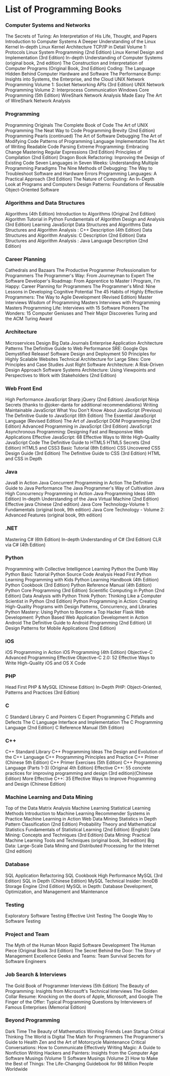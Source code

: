 # List of Programming Books

### Computer Systems and Networks
The Secrets of Turing: An Interpretation of His Life, Thought, and Papers
Introduction to Computer Systems
A Deeper Understanding of the Linux Kernel
In-depth Linux Kernel Architecture
TCP/IP in Detail Volume 1: Protocols
Linux System Programming (2nd Edition)
Linux Kernel Design and Implementation (3rd Edition)
In-depth Understanding of Computer Systems (original book, 2nd edition)
The Construction and Interpretation of Computer Programs (Original Book, 2nd Edition)
Coding: The Language Hidden Behind Computer Hardware and Software
The Performance Bump: Insights into Systems, the Enterprise, and the Cloud
UNIX Network Programming Volume 1: Socket Networking APIs (3rd Edition)
UNIX Network Programming Volume 2: Interprocess Communication
Windows Core Programming (5th Edition)
WireShark Network Analysis Made Easy
The Art of WireShark Network Analysis

### Programming 
Programming Originals
The Complete Book of Code
The Art of UNIX Programming
The Neat Way to Code
Programming Brevity (2nd Edition)
Programming Pearls (continued)
The Art of Software Debugging
The Art of Modifying Code
Patterns of Programming Language Implementation
The Art of Writing Readable Code
Parsing Extreme Programming: Embracing Change
Mastering Regular Expressions (3rd Edition)
Principles of Compilation (2nd Edition) Dragon Book
Refactoring: Improving the Design of Existing Code
Seven Languages in Seven Weeks: Understanding Multiple Programming Paradigms
The Nine Methods of Debugging: The Way to Troubleshoot Software and Hardware Errors
Programming Languages: A Practical Approach (3rd Edition)
The Nature of Computing: An In-Depth Look at Programs and Computers
Design Patterns: Foundations of Reusable Object-Oriented Software

### Algorithms and Data Structures
Algorithms (4th Edition)
Introduction to Algorithms (Original 2nd Edition)
Algorithm Tutorial in Python
Fundamentals of Algorithm Design and Analysis (3rd Edition)
Learning JavaScript Data Structures and Algorithms
Data Structures and Algorithm Analysis : C++ Description (4th Edition)
Data Structures and Algorithm Analysis: C Description (2nd Edition)
Data Structures and Algorithm Analysis : Java Language Description (2nd Edition)

### Career Planning
Cathedrals and Bazaars
The Productive Programmer
Professionalism for Programmers
The Programmer's Way: From Journeyman to Expert
The Software Developer's Roadmap: From Apprentice to Master
I Program, I'm Happy: Career Planning for Programmers
The Programmer's Mind: Nine Lessons in Developing Cognitive Potential
The 45 Habits of Highly Effective Programmers: The Way to Agile Development (Revised Edition)
Master Interviews
Wisdom of Programming Masters
Interviews with Programming Masters
Programming Life: Interviews with 15 Software Pioneers
The Wonders: 15 Computer Geniuses and Their Major Discoveries
Turing and the ACM Turing Award

### Architecture 
Microservices Design
Big Data Journals
Enterprise Application Architecture Patterns
The Definitive Guide to Web Performance
SRE: Google Ops Demystified
Release! Software Design and Deployment
50 Principles for Highly Scalable Websites
Technical Architecture for Large Sites: Core Principles and Case Studies
Just Right Software Architecture: A Risk-Driven Design Approach
Software Systems Architecture: Using Viewpoints and Perspectives to Work with Stakeholders (2nd Edition)

### Web Front End
High Performance JavaScript
Sharp jQuery (2nd Edition)
JavaScript Ninja Secrets (thanks to @joker-danta for additional recommendations)
Writing Maintainable JavaScript
What You Don't Know About JavaScript (Previous)
The Definitive Guide to JavaScript (6th Edition)
The Essential JavaScript Language (Revised Edition)
The Art of JavaScript DOM Programming (2nd Edition)
Advanced Programming in JavaScript (3rd Edition)
JavaScript Asynchronous Programming: Designing Fast and Responsive Web Applications
Effective JavaScript: 68 Effective Ways to Write High-Quality JavaScript Code
The Definitive Guide to HTML5
HTML5 Secrets (2nd Edition)
HTML5 and CSS3 Basic Tutorial (8th Edition)
CSS Uncovered
CSS Design Guide (3rd Edition)
The Definitive Guide to CSS (3rd Edition)
HTML and CSS in Depth

### Java 
Java8 in Action
Java Concurrent Programming in Action
The Definitive Guide to Java Performance
The Java Programmer's Way of Cultivation
Java High Concurrency Programming in Action
Java Programming Ideas (4th Edition)
In-depth Understanding of the Java Virtual Machine (2nd Edition)
Effective java Chinese (2nd edition)
Java Core Technology-Volume 1: Fundamentals (original book, 9th edition)
Java Core Technology - Volume 2: Advanced Features (original book, 9th edition)

### .NET
Mastering C# (6th Edition)
In-depth Understanding of C# (3rd Edition)
CLR via C# (4th Edition)

### Python
Programming with Collective Intelligence
Learning Python the Dumb Way
Python Basic Tutorial
Python Source Code Analysis
Head First Python
Learning Programming with Kids
Python Learning Handbook (4th Edition)
Python Cookbook (3rd Edition)
Python Reference Manual (4th Edition)
Python Core Programming (3rd Edition)
Scientific Computing in Python (2nd Edition)
Data Analysis with Python
Think Python: Thinking Like a Computer Scientist in Python (2nd Edition)
Python Programming in Action: Creating High-Quality Programs with Design Patterns, Concurrency, and Libraries
Python Mastery: Using Python to Become a Top Hacker
Flask Web Development: Python Based Web Application Development in Action
Android
The Definitive Guide to Android Programming (2nd Edition)
UI Design Patterns for Mobile Applications (2nd Edition)

### iOS
iOS Programming in Action
iOS Programming (4th Edition)
Objective-C Advanced Programming
Effective Objective-C 2.0: 52 Effective Ways to Write High-Quality iOS and OS X Code

### PHP
Head First PHP & MySQL (Chinese Edition)
In-Depth PHP: Object-Oriented, Patterns and Practices (3rd Edition)

### C 
C Standard Library
C and Pointers
C Expert Programming
C Pitfalls and Defects
The C Language Interface and Implementation
The C Programming Language (2nd Edition)
C Reference Manual (5th Edition)

### C++
C++ Standard Library
C++ Programming Ideas
The Design and Evolution of the C++ Language
C++ Programming Principles and Practice
C++ Primer (Chinese 5th Edition)
C++ Primer Exercises (5th Edition)
C++ Programming Language (Parts 1-3) (Original 4th Edition)
Effective C++: 55 concrete practices for improving programming and design (3rd edition)(Chinese Edition)
More Effective C++: 35 Effective Ways to Improve Programming and Design (Chinese Edition)  

### Machine Learning and Data Mining
Top of the Data
Matrix Analysis
Machine Learning
Statistical Learning Methods
Introduction to Machine Learning
Recommender Systems in Practice
Machine Learning in Action
Web Data Mining
Statistics in Depth
Pattern Classification (2nd Edition)
Probability Theory and Mathematical Statistics
Fundamentals of Statistical Learning (2nd Edition) (English)
Data Mining: Concepts and Techniques (3rd Edition)
Data Mining: Practical Machine Learning Tools and Techniques (original book, 3rd edition)
Big Data: Large-Scale Data Mining and Distributed Processing for the Internet (2nd edition)

### Database
SQL Application Refactoring
SQL Cookbook
High Performance MySQL (3rd Edition)
SQL in Depth (Chinese Edition)
MySQL Technical Insider: InnoDB Storage Engine (2nd Edition)
MySQL in Depth: Database Development, Optimization, and Management and Maintenance

### Testing
Exploratory Software Testing
Effective Unit Testing
The Google Way to Software Testing

### Project and Team
The Myth of the Human Moon
Rapid Software Development
The Human Piece (Original Book 3rd Edition)
The Secret Behind the Door: The Story of Management Excellence
Geeks and Teams: Team Survival Secrets for Software Engineers

### Job Search & Interviews
The Gold Book of Programmer Interviews (5th Edition)
The Beauty of Programming: Insights from Microsoft's Technical Interviews
The Golden Collar Resume: Knocking on the doors of Apple, Microsoft, and Google
The Finger of the Offer: Typical Programming Questions by Interviewers of Famous Enterprises (Memorial Edition)

### Beyond Programming
Dark Time
The Beauty of Mathematics
Winning Friends
Lean Startup
Critical Thinking
The World is Digital
The Math for Programmers
The Programmer's Guide to Health
Zen and the Art of Motorcycle Maintenance
Critical Conversations: How to Communicate Effectively
Writing Magic: A Guide to Nonfiction Writing
Hackers and Painters: Insights from the Computer Age
Software Musings (Volume 1) Software Musings (Volume 2)
How to Make the Best of Things: The Life-Changing Guidebook for 98 Million People Worldwide

